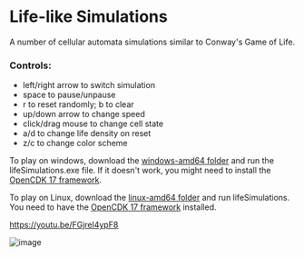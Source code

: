 # Life-like Simulations
A number of cellular automata simulations similar to Conway's Game of Life.
### Controls:
- left/right arrow to switch simulation
- space to pause/unpause
- r to reset randomly; b to clear
- up/down arrow to change speed
- click/drag mouse to change cell state
- a/d to change life density on reset
- z/c to change color scheme

To play on windows, download the [windows-amd64 folder](https://github.com/123xxgamer/life-sims/tree/b832993c0b817515af716e8450877a385f6d3da1/lifeSimulations/windows-amd64) and run the lifeSimulations.exe file. If it doesn't work, you might need to install the [OpenCDK 17 framework](https://adoptium.net/temurin/releases/?version=17&os=windows).

To play on Linux, download the [linux-amd64 folder](https://github.com/123xxgamer/life-sims/tree/59c789278171809337bab41e9e366836133d092b/lifeSimulations/linux-amd64) and run lifeSimulations. You need to have the [OpenCDK 17 framework](https://adoptium.net/temurin/releases/?version=17&os=linux) installed.

https://youtu.be/FGjrel4ypF8

![image](https://github.com/user-attachments/assets/f21be911-1020-4f57-a726-adccf0073649)
